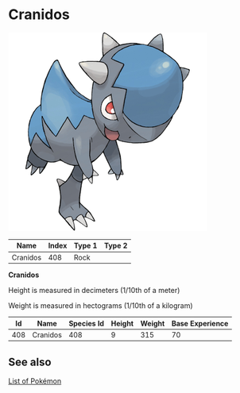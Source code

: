 # Cranidos


![Cranidos](images/408.png)

| **Name** | **Index** | **Type 1** | **Type 2** |
|----|----|----|----|
| Cranidos | 408 | Rock  |  |

**Cranidos** 


Height is measured in decimeters (1/10th of a meter)

Weight is measured in hectograms (1/10th of a kilogram)

| **Id** | **Name** | **Species Id** | **Height** | **Weight** | **Base Experience** |
|--------|----------|----------------|------------|------------|---------------------|
| 408 | Cranidos | 408 | 9 | 315 | 70 |


## See also

[List of Pokémon](../pokemon.md)
